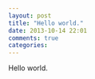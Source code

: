 ```yaml
---
layout: post
title: "Hello world."
date: 2013-10-14 22:01
comments: true
categories: 
---
```


Hello world.
